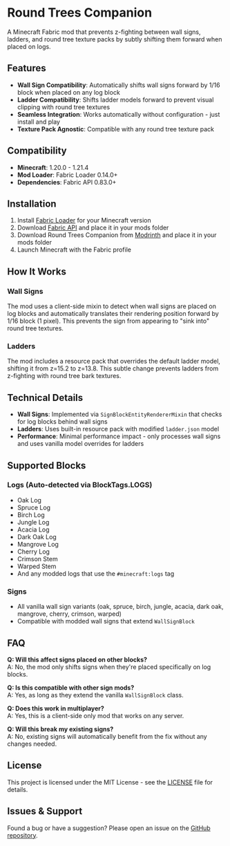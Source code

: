 # Round Trees Companion

A Minecraft Fabric mod that prevents z-fighting between wall signs, ladders, and round tree texture packs by subtly shifting them forward when placed on logs.

## Features

- **Wall Sign Compatibility**: Automatically shifts wall signs forward by 1/16 block when placed on any log block
- **Ladder Compatibility**: Shifts ladder models forward to prevent visual clipping with round tree textures
- **Seamless Integration**: Works automatically without configuration - just install and play
- **Texture Pack Agnostic**: Compatible with any round tree texture pack

## Compatibility

- **Minecraft**: 1.20.0 - 1.21.4
- **Mod Loader**: Fabric Loader 0.14.0+
- **Dependencies**: Fabric API 0.83.0+

## Installation

1. Install [Fabric Loader](https://fabricmc.net/use/installer/) for your Minecraft version
2. Download [Fabric API](https://modrinth.com/mod/fabric-api) and place it in your mods folder
3. Download Round Trees Companion from [Modrinth](https://modrinth.com/mod/round-trees-companion) and place it in your mods folder
4. Launch Minecraft with the Fabric profile

## How It Works

### Wall Signs
The mod uses a client-side mixin to detect when wall signs are placed on log blocks and automatically translates their rendering position forward by 1/16 block (1 pixel). This prevents the sign from appearing to "sink into" round tree textures.

### Ladders
The mod includes a resource pack that overrides the default ladder model, shifting it from z=15.2 to z=13.8. This subtle change prevents ladders from z-fighting with round tree bark textures.

## Technical Details

- **Wall Signs**: Implemented via `SignBlockEntityRendererMixin` that checks for log blocks behind wall signs
- **Ladders**: Uses built-in resource pack with modified `ladder.json` model
- **Performance**: Minimal performance impact - only processes wall signs and uses vanilla model overrides for ladders

## Supported Blocks

### Logs (Auto-detected via BlockTags.LOGS)
- Oak Log
- Spruce Log  
- Birch Log
- Jungle Log
- Acacia Log
- Dark Oak Log
- Mangrove Log
- Cherry Log
- Crimson Stem
- Warped Stem
- And any modded logs that use the `#minecraft:logs` tag

### Signs
- All vanilla wall sign variants (oak, spruce, birch, jungle, acacia, dark oak, mangrove, cherry, crimson, warped)
- Compatible with modded wall signs that extend `WallSignBlock`

## FAQ

**Q: Will this affect signs placed on other blocks?**  
A: No, the mod only shifts signs when they're placed specifically on log blocks.

**Q: Is this compatible with other sign mods?**  
A: Yes, as long as they extend the vanilla `WallSignBlock` class.

**Q: Does this work in multiplayer?**  
A: Yes, this is a client-side only mod that works on any server.

**Q: Will this break my existing signs?**  
A: No, existing signs will automatically benefit from the fix without any changes needed.

## License

This project is licensed under the MIT License - see the [LICENSE](LICENSE) file for details.

## Issues & Support

Found a bug or have a suggestion? Please open an issue on the [GitHub repository](https://github.com/james23943/RoundTreesCompanion).
